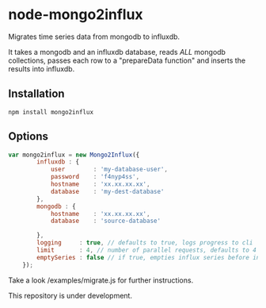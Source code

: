node-mongo2influx
=================

Migrates time series data from mongodb to influxdb.

It takes a mongodb and an influxdb database, reads *ALL* mongodb collections, passes each row to a "prepareData function"
and inserts the results into influxdb.

## Installation

`npm install mongo2influx`

## Options

```js
var mongo2influx = new Mongo2Influx({
        influxdb : {
            user        : 'my-database-user',
            password    : 'f4nyp4ss',
            hostname    : 'xx.xx.xx.xx',
            database    : 'my-dest-database'
        },
        mongodb : {
            hostname    : 'xx.xx.xx.xx',
            database    : 'source-database'

        },
        logging     : true, // defaults to true, logs progress to cli
        limit       : 4, // number of parallel requests, defaults to 4
        emptySeries : false // if true, empties influx series before inserting new rows. defaults to false
    });


```

Take a look /examples/migrate.js for further instructions.


This repository is under development.

